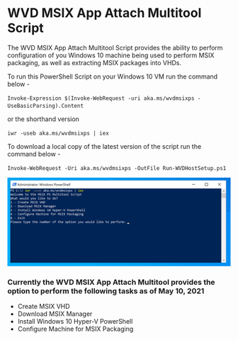 # WVD MSIX App Attach Multitool Script

The WVD MSIX App Attach Multitool Script provides the ability to perform configuration of you Windows 10 machine being used to perform MSIX packaging, as well as extracting MSIX packages into VHDs.

To run this PowerShell Script on your Windows 10 VM run the command below -

`Invoke-Expression $(Invoke-WebRequest -uri aka.ms/wvdmsixps -UseBasicParsing).Content`
 
or the shorthand version 

`iwr -useb aka.ms/wvdmsixps | iex`

To download a local copy of the latest version of the script run the command below -

 `Invoke-WebRequest -Uri aka.ms/wvdmsixps -OutFile Run-WVDHostSetup.ps1`

![PowerShell Screenshot](/images/wvdmsixpsscreenshot01.png)


### Currently the WVD MSIX App Attach Multitool provides the option to perform the following tasks as of May 10, 2021

- Create MSIX VHD
- Download MSIX Manager 
- Install Windows 10 Hyper-V PowerShell
- Configure Machine for MSIX Packaging